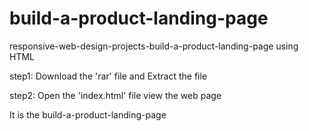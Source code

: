 # build-a-product-landing-page
responsive-web-design-projects-build-a-product-landing-page using HTML

 step1: Download the 'rar' file and Extract the file 
 
 step2: Open the 'index.html' file view the web page

It is the build-a-product-landing-page
